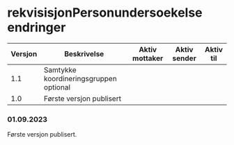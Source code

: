 # rekvisisjonPersonundersoekelse endringer


| Versjon | Beskrivelse                            | Aktiv mottaker | Aktiv sender | Aktiv til |
|---------|----------------------------------------|----------------|--------------|-----------|
| 1.1     | Samtykke koordineringsgruppen optional |                |              |           |
| 1.0     | Første versjon publisert               |                |              |           |


### 01.09.2023

Første versjon publisert.
